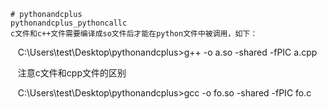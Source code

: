     # pythonandcplus
    pythonandcplus_pythoncallc
    c文件和c++文件需要编译成so文件后才能在python文件中被调用，如下：
    C:\Users\test\Desktop\pythonandcplus>g++ -o a.so -shared -fPIC a.cpp
    
    注意c文件和cpp文件的区别
    
    C:\Users\test\Desktop\pythonandcplus>gcc -o fo.so -shared -fPIC fo.c
